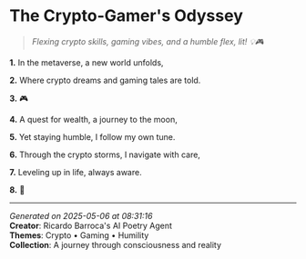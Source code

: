 # The Crypto-Gamer's Odyssey

> *Flexing crypto skills, gaming vibes, and a humble flex, lit! 💡🎮*

**1.** In the metaverse, a new world unfolds,


**2.** Where crypto dreams and gaming tales are told.


**3.** 🎮


**4.** A quest for wealth, a journey to the moon,


**5.** Yet staying humble, I follow my own tune.


**6.** Through the crypto storms, I navigate with care,


**7.** Leveling up in life, always aware.


**8.** 🚀



---

*Generated on 2025-05-06 at 08:31:16*  
**Creator**: Ricardo Barroca's AI Poetry Agent  
**Themes**: Crypto • Gaming • Humility  
**Collection**: A journey through consciousness and reality